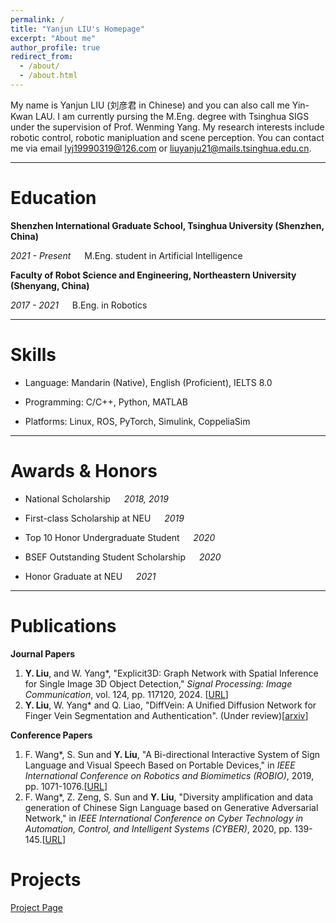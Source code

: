 ```yaml
---
permalink: /
title: "Yanjun LIU's Homepage"
excerpt: "About me"
author_profile: true
redirect_from: 
  - /about/
  - /about.html
---
```


My name is Yanjun LIU (刘彦君 in Chinese) and you can also call me Yin-Kwan LAU. I am currently pursing the M.Eng. degree with Tsinghua SIGS under the supervision of Prof. Wenming Yang. My research interests include robotic control, robotic manipluation and scene perception. You can contact me via email [lyj19990319@126.com](mailto:lyj19990319@126.com) or [liuyanju21@mails.tsinghua.edu.cn](mailto:liuyanju21@mails.tsinghua.edu.cn).

***

Education
======
**Shenzhen International Graduate School, Tsinghua University (Shenzhen, China)** 

*2021 - Present* &emsp; M.Eng. student in Artificial Intelligence

**Faculty of Robot Science and Engineering, Northeastern University (Shenyang, China)** 

*2017 - 2021* &emsp; B.Eng. in Robotics

***

Skills
======
* Language: Mandarin (Native), English (Proficient), IELTS 8.0

* Programming: C/C++, Python, MATLAB

* Platforms: Linux, ROS, PyTorch, Simulink, CoppeliaSim

***

Awards & Honors
======
* National Scholarship &emsp; *2018, 2019*

* First-class Scholarship at NEU &emsp; *2019*

* Top 10 Honor Undergraduate Student &emsp; *2020*

* BSEF Outstanding Student Scholarship &emsp; *2020*

* Honor Graduate at NEU &emsp; *2021*

***

Publications
======

**Journal Papers**

1. **Y. Liu**, and W. Yang*, "Explicit3D: Graph Network with Spatial Inference for Single Image 3D Object Detection," *Signal Processing: Image Communication*, vol. 124, pp. 117120, 2024. [[URL](https://www.sciencedirect.com/science/article/pii/S0923596524000213)]
2. **Y. Liu**, W. Yang* and Q. Liao, "DiffVein: A Unified Diffusion Network for Finger Vein Segmentation and Authentication". (Under review)[[arxiv](https://arxiv.org/abs/2402.02060)]

**Conference Papers**

1. F. Wang*, S. Sun and **Y. Liu**, "A Bi-directional Interactive System of Sign Language and Visual Speech Based on Portable Devices," in *IEEE International Conference on Robotics and Biomimetics (ROBIO)*, 2019, pp. 1071-1076.[[URL](https://ieeexplore.ieee.org/abstract/document/8961831/)]
2. F. Wang*, Z. Zeng, S. Sun and **Y. Liu**, "Diversity amplification and data generation of Chinese Sign Language based on Generative Adversarial Network," in *IEEE International Conference on Cyber Technology in Automation, Control, and Intelligent Systems (CYBER)*, 2020, pp. 139-145.[[URL](https://ieeexplore.ieee.org/abstract/document/9279125/)]

Projects
======
[Project Page](https://yanjunliu-ac.github.io/projects)
